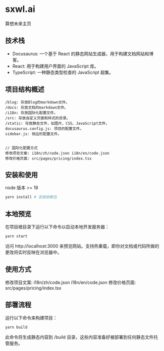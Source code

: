 # sxwl.ai

算想未来主页

## 技术栈

- Docusaurus: 一个基于 React 的静态网站生成器，用于构建文档网站和博客。
- React: 用于构建用户界面的 JavaScript 库。
- TypeScript: 一种静态类型检查的 JavaScript 超集。

## 项目结构概述

```
/blog: 存放Blog的markdown文件。
/docs: 存放文档的markdown文件。
/i18n: 存放国际化配置文件。
/src: 存放自定义页面和样式的目录。
/static: 存放静态文件，如图片、CSS、JavaScript文件。
docusaurus.config.js: 项目的配置文件。
sidebar.js: 侧边栏配置文件。


// 国际化配置方式
修改项目文案: i18n/zh/code.json i18n/en/code.json
修改价格页面: src/pages/pricing/index.tsx
```

## 安装和使用

node 版本 >= 18

```bash
yarn install # 安装依赖包
```

## 本地预览

在项目根目录下运行以下命令以启动本地开发服务器：

```
yarn start
```

访问 http://localhost:3000 来预览网站。支持热重载，即你对文档或代码所做的更改将实时反映在浏览器中。

## 使用方式

修改项目文案: i18n/zh/code.json i18n/en/code.json
修改价格页面: src/pages/pricing/index.tsx

## 部署流程

运行以下命令来构建项目：

```
yarn build
```

此命令将生成静态内容到 /build 目录，这些内容准备好被部署到任何静态文件托管服务。
